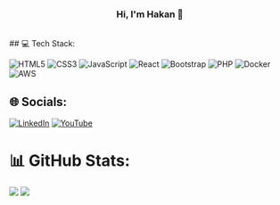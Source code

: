 ### <div align="center">Hi, I'm Hakan 👋</div>
<br/>
## 💻 Tech Stack:

![HTML5](https://img.shields.io/badge/html5-%23E34F26.svg?style=for-the-badge&logo=html5&logoColor=white) ![CSS3](https://img.shields.io/badge/css3-%231572B6.svg?style=for-the-badge&logo=css3&logoColor=white) ![JavaScript](https://img.shields.io/badge/javascript-%23323330.svg?style=for-the-badge&logo=javascript&logoColor=%23F7DF1E) ![React](https://img.shields.io/badge/react-%2320232a.svg?style=for-the-badge&logo=react&logoColor=%2361DAFB) ![Bootstrap](https://img.shields.io/badge/bootstrap-%23563D7C.svg?style=for-the-badge&logo=bootstrap&logoColor=white) ![PHP](https://img.shields.io/badge/php-%23777BB4.svg?style=for-the-badge&logo=php&logoColor=white) ![Docker](https://img.shields.io/badge/docker-%230db7ed.svg?style=for-the-badge&logo=docker&logoColor=white) ![AWS](https://img.shields.io/badge/AWS-%23FF9900.svg?style=for-the-badge&logo=amazon-aws&logoColor=white)

## 🌐 Socials:
[![LinkedIn](https://img.shields.io/badge/LinkedIn-%230077B5.svg?logo=linkedin&logoColor=white)](https://linkedin.com/in/hakan-gul) [![YouTube](https://img.shields.io/badge/YouTube-%23FF0000.svg?logo=YouTube&logoColor=white)](https://youtube.com/@@devhakan)

# 📊 GitHub Stats:
![](https://github-readme-streak-stats.herokuapp.com/?user=hakan-gul&theme=tokyonight&hide_border=true)
![](https://github-readme-stats.vercel.app/api/top-langs/?username=hakan-gul&theme=tokyonight&hide_border=true&include_all_commits=false&count_private=false&layout=compact)




